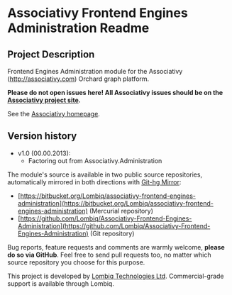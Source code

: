 # Associativy Frontend Engines Administration Readme



## Project Description

Frontend Engines Administration module for the Associativy (http://associativy.com) Orchard graph platform.

**Please do not open issues here! All Associativy issues should be on the [Associativy project site](https://github.com/Lombiq/Associativy).**

See the [Associativy homepage](http://associativy.com/).


## Version history

- v1.0 (00.00.2013):
	- Factoring out from Associativy.Administration

The module's source is available in two public source repositories, automatically mirrored in both directions with [Git-hg Mirror](https://githgmirror.com):

- [https://bitbucket.org/Lombiq/associativy-frontend-engines-administration](https://bitbucket.org/Lombiq/associativy-frontend-engines-administration) (Mercurial repository)
- [https://github.com/Lombiq/Associativy-Frontend-Engines-Administration](https://github.com/Lombiq/Associativy-Frontend-Engines-Administration) (Git repository)

Bug reports, feature requests and comments are warmly welcome, **please do so via GitHub**.
Feel free to send pull requests too, no matter which source repository you choose for this purpose.

This project is developed by [Lombiq Technologies Ltd](http://lombiq.com/). Commercial-grade support is available through Lombiq.